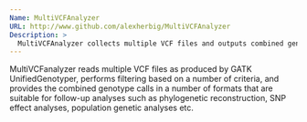 ```yaml
---
Name: MultiVCFAnalyzer
URL: http://www.github.com/alexherbig/MultiVCFAnalyzer
Description: >
  MultiVCFAnalyzer collects multiple VCF files and outputs combined genotype calls in a number of file formats.
---
```


MultiVCFanalyzer reads multiple VCF files as produced by GATK UnifiedGenotyper, performs filtering based on a number of criteria, and provides the combined genotype calls in a number of formats that are suitable for follow-up analyses such as phylogenetic reconstruction, SNP effect analyses, population genetic analyses etc.
